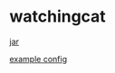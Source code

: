 # watchingcat

[jar](https://github.com/intfox/watchingcat/releases/download/0.1/watchingcat.jar)

[example config](https://github.com/intfox/watchingcat/blob/master/example/watchingcat.conf)